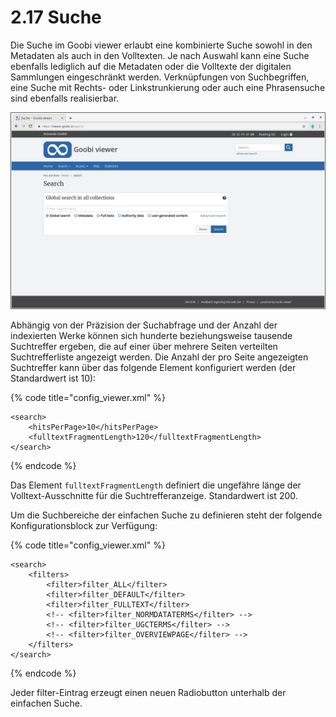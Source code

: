 # 2.17 Suche

Die Suche im Goobi viewer erlaubt eine kombinierte Suche sowohl in den Metadaten als auch in den Volltexten. Je nach Auswahl kann eine Suche ebenfalls lediglich auf die Metadaten oder die Volltexte der digitalen Sammlungen eingeschränkt werden. Verknüpfungen von Suchbegriffen, eine Suche mit Rechts- oder Linkstrunkierung oder auch eine Phrasensuche sind ebenfalls realisierbar.

![Einfache Suche](../../.gitbook/assets/2.17.png)

Abhängig von der Präzision der Suchabfrage und der Anzahl der indexierten Werke können sich hunderte beziehungsweise tausende Suchtreffer ergeben, die auf einer über mehrere Seiten verteilten Suchtrefferliste angezeigt werden. Die Anzahl der pro Seite angezeigten Suchtreffer kann über das folgende Element konfiguriert werden \(der Standardwert ist 10\):

{% code title="config\_viewer.xml" %}
```markup
<search>
    <hitsPerPage>10</hitsPerPage>
    <fulltextFragmentLength>120</fulltextFragmentLength>
</search>
```
{% endcode %}

Das Element `fulltextFragmentLength` definiert die ungefähre länge der Volltext-Ausschnitte für die Suchtrefferanzeige. Standardwert ist 200.

Um die Suchbereiche der einfachen Suche zu definieren steht der folgende Konfigurationsblock zur Verfügung:

{% code title="config\_viewer.xml" %}
```markup
<search>
    <filters>
        <filter>filter_ALL</filter>
        <filter>filter_DEFAULT</filter>
        <filter>filter_FULLTEXT</filter>
        <!-- <filter>filter_NORMDATATERMS</filter> -->
        <!-- <filter>filter_UGCTERMS</filter> -->
        <!-- <filter>filter_OVERVIEWPAGE</filter> -->
    </filters>
</search>
```
{% endcode %}

Jeder filter-Eintrag erzeugt einen neuen Radiobutton unterhalb der einfachen Suche.

